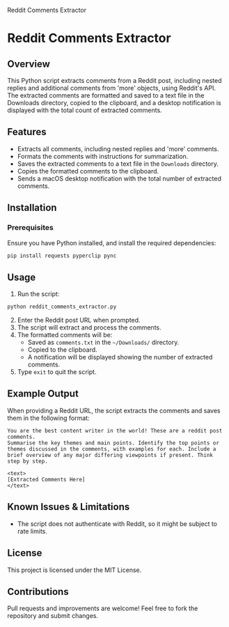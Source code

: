 Reddit Comments Extractor

# Reddit Comments Extractor

## Overview
This Python script extracts comments from a Reddit post, including nested replies and additional comments from 'more' objects, using Reddit's API. The extracted comments are formatted and saved to a text file in the Downloads directory, copied to the clipboard, and a desktop notification is displayed with the total count of extracted comments.

## Features
- Extracts all comments, including nested replies and 'more' comments.
- Formats the comments with instructions for summarization.
- Saves the extracted comments to a text file in the `Downloads` directory.
- Copies the formatted comments to the clipboard.
- Sends a macOS desktop notification with the total number of extracted comments.

## Installation
### Prerequisites
Ensure you have Python installed, and install the required dependencies:

```sh
pip install requests pyperclip pync
```

## Usage
1. Run the script:

```sh
python reddit_comments_extractor.py
```

2. Enter the Reddit post URL when prompted.
3. The script will extract and process the comments.
4. The formatted comments will be:
   - Saved as `comments.txt` in the `~/Downloads/` directory.
   - Copied to the clipboard.
   - A notification will be displayed showing the number of extracted comments.
5. Type `exit` to quit the script.

## Example Output
When providing a Reddit URL, the script extracts the comments and saves them in the following format:

```
You are the best content writer in the world! These are a reddit post comments.
Summarise the key themes and main points. Identify the top points or themes discussed in the comments, with examples for each. Include a brief overview of any major differing viewpoints if present. Think step by step.

<text>
[Extracted Comments Here]
</text>
```

## Known Issues & Limitations
- The script does not authenticate with Reddit, so it might be subject to rate limits.

## License
This project is licensed under the MIT License.

## Contributions
Pull requests and improvements are welcome! Feel free to fork the repository and submit changes.

